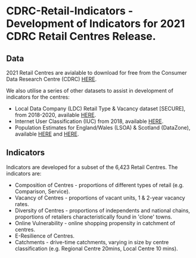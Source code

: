 # CDRC-Retail-Indicators - Development of Indicators for 2021 CDRC Retail Centres Release. 

## Data

2021 Retail Centres are avialable to download for free from the Consumer Data Research Centre (CDRC) [HERE](https://data.cdrc.ac.uk/dataset/retail-centre-boundaries).

We also utilise a series of other datasets to assist in development of indicators for the centres:

- Local Data Company (LDC) Retail Type & Vacancy dataset [SECURE], from 2018-2020, available [HERE](https://data.cdrc.ac.uk/dataset/local-data-company-retail-type-or-vacancy-classification).
- Internet User Classification (IUC) from 2018, available [HERE](https://data.cdrc.ac.uk/dataset/internet-user-classification).
- Population Estimates for England/Wales (LSOA) & Scotland (DataZone), available [HERE](https://www.ons.gov.uk/peoplepopulationandcommunity/populationandmigration/populationestimates/datasets/lowersuperoutputareamidyearpopulationestimates) and [HERE](https://www.nrscotland.gov.uk/statistics-and-data/statistics/statistics-by-theme/population/population-estimates/2011-based-special-area-population-estimates/small-area-population-estimates/mid-2019).

## Indicators

Indicators are developed for a subset of the 6,423 Retail Centres. The indicators are:

- Composition of Centres - proportions of different types of retail (e.g. Comparison, Service).
- Vacancy of Centres - proportions of vacant units, 1 & 2-year vacancy rates.
- Diversity of Centres - proportions of independents and national chains, proportions of retailers characteristically found in 'clone' towns.
- Online Vulnerability - online shopping propensity in catchment of centres.
- E-Resilience of Centres.
- Catchments - drive-time catchments, varying in size by centre classification (e.g. Regional Centre 20mins, Local Centre 10 mins).

